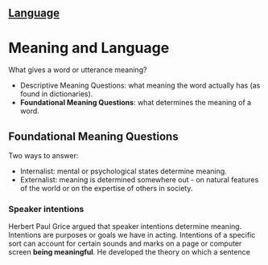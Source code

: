 [Language](../README.md#language)
---
# Meaning and Language

What gives a word or utterance meaning?

- Descriptive Meaning Questions: what meaning the word actually has (as found in dictionaries).
- **Foundational Meaning Questions**: what determines the meaning of a word.


## Foundational Meaning Questions


Two ways to answer:

- Internalist: mental or psychological states determine meaning.
- Externalist: meaning is determined somewhere out - on natural features of the world or on the expertise of others in society.

### Speaker intentions

Herbert Paul Grice argued that speaker intentions determine meaning. Intentions are purposes or goals we have in acting. Intentions of a specific sort can account for certain sounds and marks on a page or computer screen **being meaningful**. He developed the theory on which a sentence











